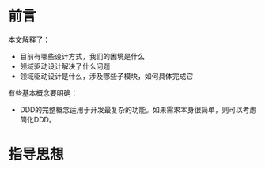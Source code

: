 # 前言

本文解释了：

* 目前有哪些设计方式，我们的困境是什么
* 领域驱动设计解决了什么问题
* 领域驱动设计是什么，涉及哪些子模块，如何具体完成它



有些基本概念要明确：

* DDD的完整概念适用于开发最复杂的功能。如果需求本身很简单，则可以考虑简化DDD。

# 指导思想